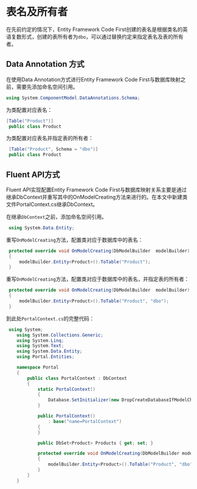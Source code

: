 
# 表名及所有者

在先前约定的情况下，Entity Framework Code First创建的表名是根据类名的英语复数形式，创建的表所有者为`dbo`，可以通过替换约定来指定表名及表的所有者。

## Data Annotation 方式

在使用Data Annotation方式进行Entity Framework Code First与数据库映射之前，需要先添加命名空间引用。

```csharp
using System.ComponentModel.DataAnnotations.Schema;
```

为类配置对应表名：

```csharp
[Table("Product")]
 public class Product
```

为类配置对应表名并指定表的所有者：

```csharp
 [Table("Product", Schema = "dbo")]
 public class Product
```

## Fluent API方式

Fluent API实现配置Entity Framework Code First与数据库映射关系主要是通过继承DbContext并重写其中的OnModelCreating方法来进行的。在本文中新建类文件PortalContext.cs继承DbContext。

在继承`DbContext`之前，添加命名空间引用。

```csharp
 using System.Data.Entity;
```

重写`OnModelCreating`方法，配置类对应于数据库中的表名：

```csharp
 protected override void OnModelCreating(DbModelBuilder  modelBuilder)
 {
     modelBuilder.Entity<Product>().ToTable("Product");
 }
```

重写`OnModelCreating`方法，配置类对应于数据库中的表名，并指定表的所有者：

```csharp
 protected override void OnModelCreating(DbModelBuilder  modelBuilder)
 {
     modelBuilder.Entity<Product>().ToTable("Product", "dbo");
 }
```

到此处`PortalContext.cs`的完整代码：

```csharp
 using System;
    using System.Collections.Generic;
    using System.Linq;
    using System.Text;
    using System.Data.Entity;
    using Portal.Entities;

    namespace Portal
    {
        public class PortalContext : DbContext
        {
            static PortalContext()
            {
                Database.SetInitializer(new DropCreateDatabaseIfModelChanges<PortalContext>());
            }

            public PortalContext()
                : base("name=PortalContext")
            {
            }

            public DbSet<Product> Products { get; set; }

            protected override void OnModelCreating(DbModelBuilder modelBuilder)
            {
                modelBuilder.Entity<Product>().ToTable("Product", "dbo");
            }
        }
    }

```
